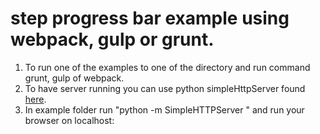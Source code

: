 # step progress bar example using webpack, gulp or grunt.

1. To run one of the examples <cd> to one of the directory and run command grunt, gulp of webpack.
2. To have server running you can use python simpleHttpServer found [here](https://www.python.org/downloads/).
3. In example folder run "python -m SimpleHTTPServer <port>" and run your browser on localhost:<port>
